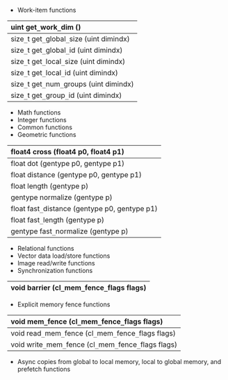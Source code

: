   * Work-item functions

| uint get`_`work`_`dim () |
|:-------------------------|
| size`_`t get`_`global`_`size (uint dimindx) |
| size`_`t get`_`global`_`id (uint dimindx) |
| size`_`t get`_`local`_`size (uint dimindx) |
| size`_`t get`_`local`_`id (uint dimindx) |
| size`_`t get`_`num`_`groups (uint dimindx) |
| size`_`t get`_`group`_`id (uint dimindx) |

  * Math functions
  * Integer functions
  * Common functions
  * Geometric functions

| float4 cross (float4 p0, float4 p1) |
|:------------------------------------|
| float dot (gentype p0, gentype p1)  |
| float distance (gentype p0, gentype p1) |
| float length (gentype p)            |
| gentype normalize (gentype p)       |
| float fast`_`distance (gentype p0, gentype p1) |
| float fast`_`length (gentype p)     |
| gentype fast`_`normalize (gentype p) |

  * Relational functions
  * Vector data load/store functions
  * Image read/write functions
  * Synchronization functions

| void barrier (cl`_`mem`_`fence`_`flags flags) |
|:----------------------------------------------|

  * Explicit memory fence functions

| void mem`_`fence (cl`_`mem`_`fence`_`flags flags) |
|:--------------------------------------------------|
| void read`_`mem`_`fence (cl`_`mem`_`fence`_`flags flags) |
| void write`_`mem`_`fence (cl`_`mem`_`fence`_`flags flags) |

  * Async copies from global to local memory, local to global memory, and prefetch functions